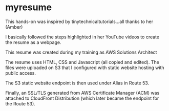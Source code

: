 # myresume
This hands-on was inspired by tinytechnicaltutorials...all thanks to her (Amber)

I basically followed the steps highlighted in her YouTube videos to create the resume as a webpage.

This resume was created during my training as AWS Solutions Architect

The resume uses HTML, CSS and Javascript (all copied and edited). The files were uploaded on S3 that I configured with static website hosting with public access.

The S3 static website endpoint is then used under Alias in Route 53. 

Finally, an SSL/TLS generated from AWS Certificate Manager (ACM) was attached to CloudFront Distribution (which later became the endpoint for the Route 53).

